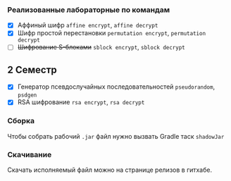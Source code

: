 ### Реализованные лабораторные по командам
- [x] Аффиный шифр `affine encrypt`, `affine decrypt`
- [x] Шифр простой перестановки `permutation encrypt`, `permutation decrypt`
- [ ] ~~Шифрование S-блоками~~ `sblock encrypt`, `sblock decrypt`
## 2 Семестр
- [x] Генератор псевдослучайных последовательностей `pseudorandom`, `psdgen`
- [x] RSA шифрование `rsa encrypt`, `rsa decrypt`

### Сборка
Чтобы собрать рабочий `.jar` файл нужно вызвать Gradle таск `shadowJar`

### Скачивание
Скачать исполняемый файл можно на странице релизов в гитхабе. 
